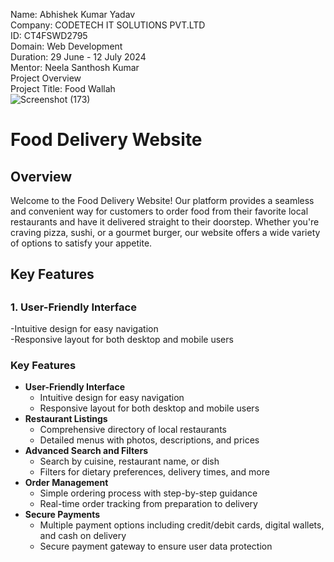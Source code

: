 Name: Abhishek Kumar Yadav <br/>
Company: CODETECH IT SOLUTIONS PVT.LTD <br/>
ID: CT4FSWD2795 <br/>
Domain: Web Development <br/>
Duration: 29 June - 12 July 2024 <br/>
Mentor: Neela Santhosh Kumar <br/>
Project Overview <br/>
Project Title: Food Wallah <br/>
![Screenshot (173)](https://github.com/user-attachments/assets/386a6e29-576e-419a-8dff-060ae27a73bf)

  <title>Food Delivery Website Overview</title>
</head>
<body>
    <h1>Food Delivery Website</h1>
    <h2>Overview</h2>
    <p>Welcome to the Food Delivery Website! Our platform provides a seamless and convenient way for customers to order food from their favorite local restaurants and have it delivered straight to their doorstep. Whether you're craving pizza, sushi, or a gourmet burger, our website offers a wide variety of options to satisfy your appetite.</p>
    
  <h2> Key Features <h2/>
<h3>1. User-Friendly Interface</h3>
      -Intuitive design for easy navigation <br/>
      -Responsive layout for both desktop and mobile users <br/>
    
 <h3>Key Features</h3>
    <ul>
        <li><strong>User-Friendly Interface</strong>
            <ul>
                <li>Intuitive design for easy navigation</li>
                <li>Responsive layout for both desktop and mobile users</li>
            </ul>
        </li>
        <li><strong>Restaurant Listings</strong>
            <ul>
                <li>Comprehensive directory of local restaurants</li>
                <li>Detailed menus with photos, descriptions, and prices</li>
            </ul>
        </li>
        <li><strong>Advanced Search and Filters</strong>
            <ul>
                <li>Search by cuisine, restaurant name, or dish</li>
                <li>Filters for dietary preferences, delivery times, and more</li>
            </ul>
        </li>
        <li><strong>Order Management</strong>
            <ul>
                <li>Simple ordering process with step-by-step guidance</li>
                <li>Real-time order tracking from preparation to delivery</li>
            </ul>
        </li>
        <li><strong>Secure Payments</strong>
         <ul>
                <li>Multiple payment options including credit/debit cards, digital wallets, and cash on delivery</li>
                <li>Secure payment gateway to ensure user data protection</li>
            </ul>
     
